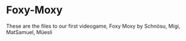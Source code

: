 # Foxy-Moxy
These are the files to our first videogame, Foxy Moxy by Schnösu, Migi, MatSamuel, Müesli
